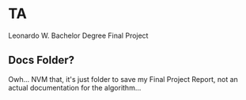 # TA
Leonardo W. Bachelor Degree Final Project

## Docs Folder?
Owh... NVM that, it's just folder to save my Final Project Report, not an actual documentation for the algorithm...
